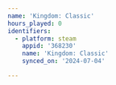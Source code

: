 ```yaml
---
name: 'Kingdom: Classic'
hours_played: 0
identifiers:
  - platform: steam
    appid: '368230'
    name: 'Kingdom: Classic'
    synced_on: '2024-07-04'

---
```

